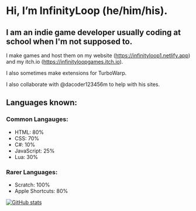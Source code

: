 # Hi, I’m InfinityLoop (he/him/his).

## I am an indie game developer usually coding at school when I'm not supposed to.

I make games and host them on my website (https://infinityloop1.netlify.app) and my itch.io (https://infinityloopgames.itch.io).

I also sometimes make extensions for TurboWarp.

I also collaborate with @dacoder123456m to help with his sites.

## Languages known:
### Common Langauges:
- HTML: 80%
- CSS: 70%
- C#: 10%
- JavaScript: 25%
- Lua: 30%
### Rarer Languages:
- Scratch: 100%
- Apple Shortcuts: 80%

[![GitHub stats](https://github-readme-stats.vercel.app/api?username=InfinityLoop1&theme=transparent)](https://github.com/anuraghazra/github-readme-stats)
<!---
InfinityLoopGames/InfinityLoopGames is a ✨ special ✨ repository because its `README.md` (this file) appears on your GitHub profile.
You can click the Preview link to take a look at your changes.
--->
